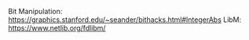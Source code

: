 Bit Manipulation: https://graphics.stanford.edu/~seander/bithacks.html#IntegerAbs
LibM: https://www.netlib.org/fdlibm/
